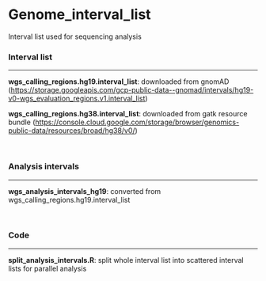 # Genome_interval_list
Interval list used for sequencing analysis



### Interval list

***

**wgs_calling_regions.hg19.interval_list**: downloaded from gnomAD (https://storage.googleapis.com/gcp-public-data--gnomad/intervals/hg19-v0-wgs_evaluation_regions.v1.interval_list)

**wgs_calling_regions.hg38.interval_list**: downloaded from gatk resource bundle (https://console.cloud.google.com/storage/browser/genomics-public-data/resources/broad/hg38/v0/)

<br/>



### Analysis intervals

***

**wgs_analysis_intervals_hg19**: converted from wgs_calling_regions.hg19.interval_list

<br/>



### Code

***

**split_analysis_intervals.R**: split whole interval list into scattered interval lists for parallel analysis

<br/>

